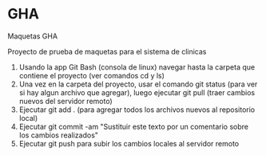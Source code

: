 GHA
===

Maquetas GHA

Proyecto de prueba de maquetas para el sistema de clinicas

1. Usando la app Git Bash (consola de linux) navegar hasta la carpeta que contiene el proyecto (ver comandos cd y ls)
2. Una vez en la carpeta del proyecto, usar el comando git status (para ver si hay algun archivo que agregar), luego ejecutar git pull (traer cambios nuevos del servidor remoto)
3. Ejecutar git add . (para agregar todos los archivos nuevos al repositorio local)
4. Ejecutar git commit -am "Sustituir este texto por un comentario sobre los cambios realizados"
5. Ejecutar git push para subir los cambios locales al servidor remoto
